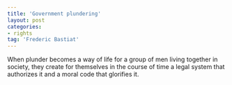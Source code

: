 ```yaml
---
title: 'Government plundering'
layout: post
categories:
- rights
tag: 'Frederic Bastiat'
---
```


When plunder becomes a way of life for a group of men living together in society, they create for themselves in the course of time a legal system that authorizes it and a moral code that glorifies it.